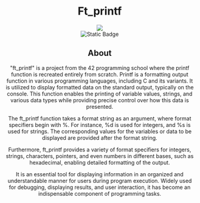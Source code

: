 <h1 align="center">Ft_printf</h1>


<div align="center">
 <img src="https://github.com/debsalbornoz/ft_printf/assets/119970138/bfc6c2e5-126e-4048-a6c7-fa247eb75ad6">
</div> 
<div align="center">
<img alt="Static Badge" src="https://img.shields.io/badge/Status-Finished-green">

<h2>About</h2> 
"ft_printf" is a project from the 42 programming school where the printf function is recreated entirely from scratch. Printf is a formatting output function in various programming languages, including C and its variants. It is utilized to display formatted data on the standard output, typically on the console. This function enables the printing of variable values, strings, and various data types while providing precise control over how this data is presented.

The ft_printf function takes a format string as an argument, where format specifiers begin with %. For instance, %d is used for integers, and %s is used for strings. The corresponding values for the variables or data to be displayed are provided after the format string.

Furthermore, ft_printf provides a variety of format specifiers for integers, strings, characters, pointers, and even numbers in different bases, such as hexadecimal, enabling detailed formatting of the output.

It is an essential tool for displaying information in an organized and understandable manner for users during program execution. Widely used for debugging, displaying results, and user interaction, it has become an indispensable component of programming tasks.
